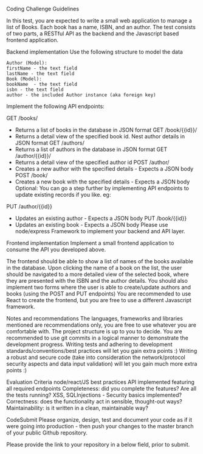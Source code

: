 Coding Challenge Guidelines


In this test, you are expected to write a small web application to manage a list of Books. Each book has a name, ISBN, and an author. The test consists of two parts, a RESTful API as the backend and the Javascript based frontend application.


Backend implementation
Use the following structure to model the data

    Author (Model):
    firstName - the text field
    lastName - the text field
    Book (Model):
    bookName  - the text field
    isbn - the text field
    author - the included Author instance (aka foreign key)
Implement the following API endpoints:

GET /books/
 - Returns a list of books in the database in JSON format
GET /book/{{id}}/
 - Returns a detail view of the specified book id. Nest author details in JSON format
GET /authors/
 - Returns a list of authors in the database in JSON format
GET /author/{{id}}/
 - Returns a detail view of the specified author id
POST /author/
 - Creates a new author with the specified details - Expects a JSON body
POST /book/
 - Creates a new book with the specified details - Expects a JSON body
Optional: You can go a step further by implementing API endpoints to update existing records if you like. eg:

PUT /author/{{id}}
 - Updates an existing author - Expects a JSON body
PUT /book/{{id}}
 - Updates an existing book - Expects a JSON body
Please use node/express Framework to implement your backend and API layer.


Frontend implementation
Implement a small frontend application to consume the API you developed above.

The frontend should be able to show a list of names of the books available in the database. Upon clicking the name of a book on the list, the user should be navigated to a more detailed view of the selected book, where they are presented with the ISBN and the author details. You should also implement two forms where the user is able to create/update authors and books (using the 
POST
 and 
PUT
 endpoints) You are recommended to use React to create the frontend, but you are free to use a different Javascript framework.


Notes and recommendations
The languages, frameworks and libraries mentioned are recommendations only, you are free to use whatever you are comfortable with.
The project structure is up to you to decide.
You are recommended to use git commits in a logical manner to demonstrate the development progress.
Writing tests and adhering to development standards/conventions/best practices will let you gain extra points :)
Writing a robust and secure code (take into consideration the network/protocol security aspects and data input validation) will let you gain much more extra points :)

Evaluation Criteria
node/react/JS best practices
API implemented featuring all required endpoints
Completeness: did you complete the features? Are all the tests running?
XSS, SQLInjections - Security basics implemented?
Correctness: does the functionality act in sensible, thought-out ways?
Maintainability: is it written in a clean, maintainable way?

CodeSubmit
Please organize, design, test and document your code as if it were going into production - then push your changes to the master branch of your public Github repository.

Please provide the link to your repository in a below field, prior to submit.
